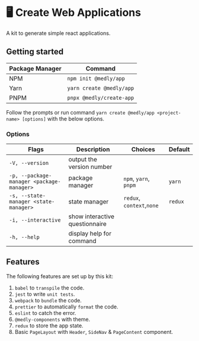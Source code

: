 # 🖥️ Create Web Applications

A kit to generate simple react applications.

## Getting started

| Package Manager | Command                  |
| --------------- | ------------------------ |
| NPM             | `npm init @medly/app`    |
| Yarn            | `yarn create @medly/app` |
| PNPM            | `pnpx @medly/create-app` |

Follow the prompts or run command `yarn create @medly/app <project-name> [options]` with the below options.

### Options

| Flags                                     | Description                    | Choices                   | Default |
| ----------------------------------------- | ------------------------------ | ------------------------- | ------- |
| `-V, --version`                           | output the version number      |                           |         |
| `-p, --package-manager <package-manager>` | package manager                | `npm`, `yarn`, `pnpm`     | `yarn`  |
| `-s, --state-manager <state-manager>`     | state manager                  | `redux`, `context`,`none` | `redux` |
| `-i, --interactive`                       | show interactive questionnaire |                           |         |
| `-h, --help`                              | display help for command       |                           |         |

## Features

The following features are set up by this kit:

1. `babel` to `transpile` the code.
2. `jest` to write `unit tests`.
3. `webpack` to `bundle` the code.
4. `prettier` to automatically `format` the code.
5. `eslint` to catch the error.
6. `@medly-components` with theme.
7. `redux` to store the app state.
8. Basic `PageLayout` with `Header`, `SideNav` & `PageContent` component.
